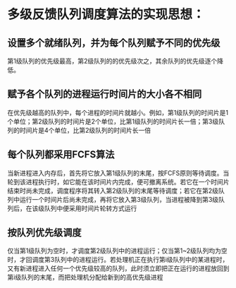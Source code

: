 # 多级反馈队列调度算法的实现思想：

## 设置多个就绪队列，并为每个队列赋予不同的优先级

第1级队列的优先级最高，第2级队列的的优先级次之，其余队列的优先级逐个降低。

## 赋予各个队列的进程运行时间片的大小各不相同

在优先级越高的队列中，每个进程的时间片就越小。例如，第1级队列的时间片是1个单位；第2级队列的时间片是2个单位，比第1级队列的时间片长一倍；第3级队列的时间片是4个单位，比第2级队列的时间片长一倍

## 每个队列都采用FCFS算法

当新进程进入内存后，首先将它放入第1级队列的末尾，按FCFS原则等待调度。当轮到该进程执行时，如它能在该时间片内完成，便可撤离系统。若它在一个时间片结束时尚未完成，调度程序将其转入第2级队列的末尾等待调度；若它在第2级队列中运行一个时间片后尚未完成，再将它放入第3级队列，当进程被降到第3级队列后，在该级队列中便采用时间片轮转方式运行

## 按队列优先级调度

仅当第1级队列为空时，才调度第2级队列中的进程运行；仅当第1~2级队列均为空时，才回调度第3队列中的进程运行。若处理机正在执行第i级队列中的某进程时，又有新进程进入任何一个优先级较高的队列，此时须立即把正在运行的进程放回到第i级队列的末尾，而把处理机分配给新到的高优先级进程
